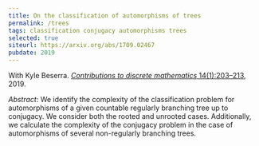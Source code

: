 ```yaml
---
title: On the classification of automorphisms of trees
permalink: /trees
tags: classification conjugacy automorphisms trees
selected: true
siteurl: https://arxiv.org/abs/1709.02467
pubdate: 2019
---
```


With Kyle Beserra. [*Contributions to discrete mathematics* 14(1):203–213](https://doi.org/10.11575/cdm.v14i1.62638), 2019.<!--more-->

*Abstract*: We identify the complexity of the classification problem for automorphisms of a given countable regularly branching tree up to conjugacy. We consider both the rooted and unrooted cases. Additionally, we calculate the complexity of the conjugacy problem in the case of automorphisms of several non-regularly branching trees.

